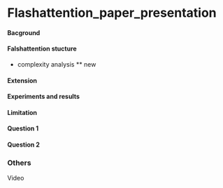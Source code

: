 # Flashattention_paper_presentation



#### Bacground


#### Falshattention stucture


* complexity analysis
** new


#### Extension


#### Experiments and results



#### Limitation


#### Question 1
#### Question 2




### Others

Video

